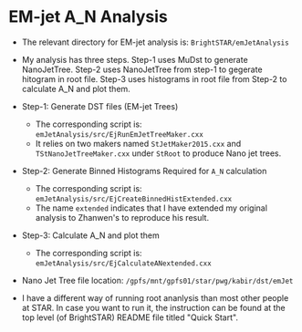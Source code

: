 EM-jet A_N Analysis
================================

- The relevant directory for EM-jet analysis is: `BrightSTAR/emJetAnalysis`

- My analysis has three steps. Step-1 uses MuDst to generate NanoJetTree. Step-2 uses NanoJetTree from step-1 to gegerate hitogram in root file. Step-3 uses histograms in root file from Step-2 to calculate A_N and plot them.


- Step-1: Generate DST files (EM-jet Trees)
  - The corresponding script is: `emJetAnalysis/src/EjRunEmJetTreeMaker.cxx`
  - It relies on two makers named `StJetMaker2015.cxx` and `TStNanoJetTreeMaker.cxx` under `StRoot` to produce Nano jet trees.


- Step-2: Generate Binned Histograms Required for `A_N` calculation
  - The corresponding script is: `emJetAnalysis/src/EjCreateBinnedHistExtended.cxx`
  - The name `extended` indicates that I have extended my original analysis to Zhanwen's to reproduce his result.


- Step-3: Calculate A_N and plot them
  - The corresponding script is: `emJetAnalysis/src/EjCalculateANextended.cxx`


- Nano Jet Tree file location: `/gpfs/mnt/gpfs01/star/pwg/kabir/dst/emJet`

- I have a different way of running root ananlysis than most other people at STAR. In case you want to run it, the instruction can be found at the top level (of BrightSTAR) README  file titled "Quick Start".


